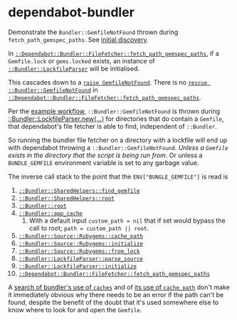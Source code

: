 # dependabot-bundler
Demonstrate the `Bundler::GemfileNotFound` thrown during `fetch_path_gemspec_paths`. See [initial discovery](https://github.com/Skenvy/dependabot-linguist/issues/6).

In [`::Dependabot::Bundler::FileFetcher::fetch_path_gemspec_paths`](https://github.com/dependabot/dependabot-core/blob/v0.217.0/bundler/lib/dependabot/bundler/file_fetcher.rb#L172-L191), if a `Gemfile.lock` or `gems.locked` exists, an instance of [`::Bundler::LockfileParser`](https://github.com/rubygems/rubygems/blob/bundler-v2.4.12/bundler/lib/bundler/lockfile_parser.rb#L59) will be initialised.

This cascades down to a [`raise GemfileNotFound`](https://github.com/rubygems/rubygems/blob/bundler-v2.4.12/bundler/lib/bundler.rb#L305-L313). There is no [`rescue ::Bundler::GemfileNotFound`](https://github.com/dependabot/dependabot-core/blob/v0.217.0/bundler/lib/dependabot/bundler/file_fetcher.rb#L185-L187) in [`::Dependabot::Bundler::FileFetcher::fetch_path_gemspec_paths`](https://github.com/dependabot/dependabot-core/blob/v0.217.0/bundler/lib/dependabot/bundler/file_fetcher.rb#L172-L191).

Per the [example workflow](https://github.com/CloutKhan/dependabot-bundler/blob/main/.github/workflows/GemfileNotFound.yml), `::Bundler::GemfileNotFound` is thrown during [::Bundler::LockfileParser.new(...)](https://github.com/dependabot/dependabot-core/blob/v0.217.0/bundler/lib/dependabot/bundler/file_fetcher.rb#L174-L175) for directories that do contain a `Gemfile`, that dependabot's file fetcher is able to find, independent of `::Bundler`.

So running the bundler file fetcher on a directory with a lockfile will end up with dependabot throwing a `::Bundler::GemfileNotFound`. _Unless a `Gemfile` exists in the directory that the script is being run from_. Or unless a `BUNDLE_GEMFILE` environment variable is set to any garbage value.

The inverse call stack to the point that the `ENV["BUNGLE_GEMFILE"]` is read is
1. [`::Bundler::SharedHelpers::find_gemfile`](https://github.com/rubygems/rubygems/blob/bundler-v2.4.12/bundler/lib/bundler/shared_helpers.rb#L214-L218)
1. [`::Bundler::SharedHelpers::root`](https://github.com/rubygems/rubygems/blob/bundler-v2.4.12/bundler/lib/bundler/shared_helpers.rb#L13-L17)
1. [`::Bundler::root`](https://github.com/rubygems/rubygems/blob/bundler-v2.4.12/bundler/lib/bundler.rb#L305C12-L313)
1. [`::Bundler::app_cache`](https://github.com/rubygems/rubygems/blob/bundler-v2.4.12/bundler/lib/bundler.rb#L329-L332)
    1. With a default input `custom_path = nil` that if set would bypass the call to root; `path = custom_path || root`.
1. [`::Bundler::Source::Rubygems::cache_path`](https://github.com/rubygems/rubygems/blob/bundler-v2.4.12/bundler/lib/bundler/source/rubygems.rb#L460-L462)
1. [`::Bundler::Source::Rubygems::initialize`](https://github.com/rubygems/rubygems/blob/bundler-v2.4.12/bundler/lib/bundler/source/rubygems.rb#L15C11-L25)
1. [`::Bundler::Source::Rubygems::from_lock`](https://github.com/rubygems/rubygems/blob/bundler-v2.4.12/bundler/lib/bundler/source/rubygems.rb#L87C23-L89)
1. [`::Bundler::LockfileParser::parse_source`](https://github.com/rubygems/rubygems/blob/bundler-v2.4.12/bundler/lib/bundler/lockfile_parser.rb#L109C17-L147)
1. [`::Bundler::LockfileParser::initialize`](https://github.com/rubygems/rubygems/blob/bundler-v2.4.12/bundler/lib/bundler/lockfile_parser.rb#L59C16-L94)
1. [`::Dependabot::Bundler::FileFetcher::fetch_path_gemspec_paths`](https://github.com/dependabot/dependabot-core/blob/v0.217.0/bundler/lib/dependabot/bundler/file_fetcher.rb#L172-L191)

A [search of bundler's use of `caches`](https://github.com/search?q=repo%3Arubygems%2Frubygems+caches+path%3A%2F%5Ebundler%5C%2F%2F+NOT+path%3A%2F%5Ebundler%5C%2Fspec%5C%2F%2F&type=code) and of [its use of `cache_path`](https://github.com/search?q=repo%3Arubygems%2Frubygems+cache_path+path%3A%2F%5Ebundler%5C%2F%2F+NOT+path%3A%2F%5Ebundler%5C%2Fspec%5C%2F%2F&type=code) don't make it immediately obvious why there needs to be an error if the path can't be found, despite the benefit of the doubt that it's used somewhere else to know where to look for and open the `Gemfile`.
